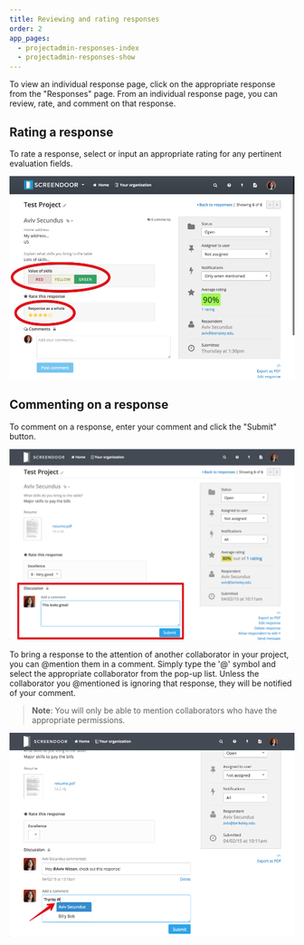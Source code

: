 ```yaml
---
title: Reviewing and rating responses
order: 2
app_pages:
  - projectadmin-responses-index
  - projectadmin-responses-show
---
```


To view an individual response page, click on the appropriate response from the "Responses" page. From an individual response page, you can review, rate, and comment on that response.

## Rating a response

To rate a response, select or input an appropriate rating for any pertinent evaluation fields.

![rating fields](../images/rating_fields.png)

## Commenting on a response

To comment on a response, enter your comment and click the "Submit" button.

![comment](../images/comment.png)

To bring a response to the attention of another collaborator in your project, you can @mention them in a comment. Simply type the '@' symbol and select the appropriate collaborator from the pop-up list. Unless the collaborator you @mentioned is ignoring that response, they will be notified of your comment.

> **Note**: You will only be able to mention collaborators who have the appropriate permissions.

![mention](../images/mention.png)
